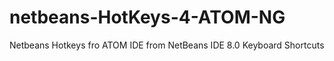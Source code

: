 # netbeans-HotKeys-4-ATOM-NG
Netbeans Hotkeys fro ATOM IDE from NetBeans IDE 8.0 Keyboard Shortcuts
